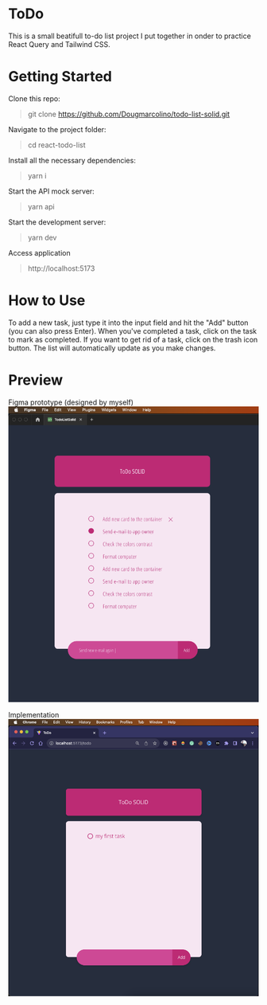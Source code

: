 # ToDo

This is a small beatifull to-do list project I put together in onder to practice React Query and Tailwind CSS.

# Getting Started

Clone this repo:

> git clone https://github.com/Dougmarcolino/todo-list-solid.git

Navigate to the project folder:

> cd react-todo-list

Install all the necessary dependencies:

> yarn i

Start the API mock server:

> yarn api

Start the development server:

> yarn dev

Access application

> http://localhost:5173

# How to Use

To add a new task, just type it into the input field and hit the "Add" button (you can also press Enter).
When you've completed a task, click on the task to mark as completed.
If you want to get rid of a task, click on the trash icon button.
The list will automatically update as you make changes.

# Preview

Figma prototype (designed by myself)
![Alt text](images/todo-list-figma.png?raw=true "Figma prototype")

Implementation
![Alt text](images/todo-list.png?raw=true "Implementation")
